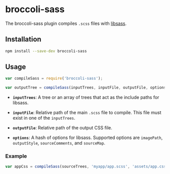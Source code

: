 # broccoli-sass

The broccoli-sass plugin compiles `.scss` files with
[libsass](https://github.com/hcatlin/libsass).

## Installation

```bash
npm install --save-dev broccoli-sass
```

## Usage

```js
var compileSass = require('broccoli-sass');

var outputTree = compileSass(inputTrees, inputFile, outputFile, options)
```

* **`inputTrees`**: A tree or an array of trees that act as the include paths for
  libsass.

* **`inputFile`**: Relative path of the main `.scss` file to compile. This
  file must exist in one of the `inputTrees`.

* **`outputFile`**: Relative path of the output CSS file.

* **`options`**: A hash of options for libsass. Supported options are
  `imagePath`, `outputStyle`, `sourceComments`, and `sourceMap`.

### Example

```js
var appCss = compileSass(sourceTrees, 'myapp/app.scss', 'assets/app.css')
```
